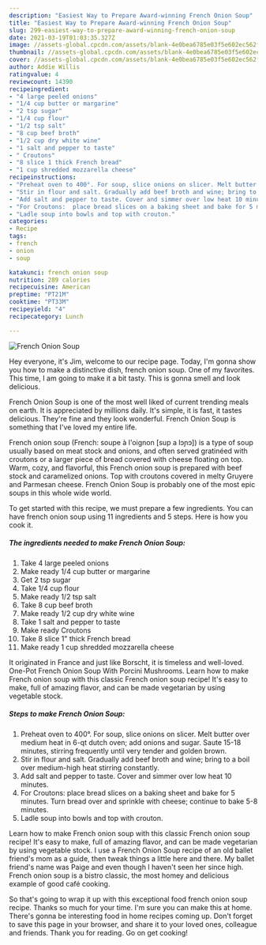 ```yaml
---
description: "Easiest Way to Prepare Award-winning French Onion Soup"
title: "Easiest Way to Prepare Award-winning French Onion Soup"
slug: 299-easiest-way-to-prepare-award-winning-french-onion-soup
date: 2021-03-19T01:03:35.327Z
image: //assets-global.cpcdn.com/assets/blank-4e0bea6785e03f5e602ec562f230caae08da540cada707380b4fe1bbebba43da.png
thumbnail: //assets-global.cpcdn.com/assets/blank-4e0bea6785e03f5e602ec562f230caae08da540cada707380b4fe1bbebba43da.png
cover: //assets-global.cpcdn.com/assets/blank-4e0bea6785e03f5e602ec562f230caae08da540cada707380b4fe1bbebba43da.png
author: Addie Willis
ratingvalue: 4
reviewcount: 14390
recipeingredient:
- "4 large peeled onions"
- "1/4 cup butter or margarine"
- "2 tsp sugar"
- "1/4 cup flour"
- "1/2 tsp salt"
- "8 cup beef broth"
- "1/2 cup dry white wine"
- "1 salt and pepper to taste"
- " Croutons"
- "8 slice 1 thick French bread"
- "1 cup shredded mozzarella cheese"
recipeinstructions:
- "Preheat oven to 400°. For soup, slice onions on slicer. Melt butter over medium heat in 6-qt dutch oven; add onions and sugar. Saute 15-18 minutes, stirring frequently until very tender and golden brown."
- "Stir in flour and salt. Gradually add beef broth and wine; bring to a boil over medium-high heat stirring constantly."
- "Add salt and pepper to taste. Cover and simmer over low heat 10 minutes."
- "For Croutons:  place bread slices on a baking sheet and bake for 5 minutes. Turn bread over and sprinkle with cheese; continue to bake 5-8 minutes."
- "Ladle soup into bowls and top with crouton."
categories:
- Recipe
tags:
- french
- onion
- soup

katakunci: french onion soup 
nutrition: 289 calories
recipecuisine: American
preptime: "PT21M"
cooktime: "PT33M"
recipeyield: "4"
recipecategory: Lunch

---
```



![French Onion Soup](//assets-global.cpcdn.com/assets/blank-4e0bea6785e03f5e602ec562f230caae08da540cada707380b4fe1bbebba43da.png)

Hey everyone, it's Jim, welcome to our recipe page. Today, I'm gonna show you how to make a distinctive dish, french onion soup. One of my favorites. This time, I am going to make it a bit tasty. This is gonna smell and look delicious.

French Onion Soup is one of the most well liked of current trending meals on earth. It is appreciated by millions daily. It's simple, it is fast, it tastes delicious. They're fine and they look wonderful. French Onion Soup is something that I've loved my entire life.

French onion soup (French: soupe à l&#39;oignon [sup a lɔɲɔ]) is a type of soup usually based on meat stock and onions, and often served gratinéed with croutons or a larger piece of bread covered with cheese floating on top. Warm, cozy, and flavorful, this French onion soup is prepared with beef stock and caramelized onions. Top with croutons covered in melty Gruyere and Parmesan cheese. French Onion Soup is probably one of the most epic soups in this whole wide world.


To get started with this recipe, we must prepare a few ingredients. You can have french onion soup using 11 ingredients and 5 steps. Here is how you cook it.

<!--inarticleads1-->

##### The ingredients needed to make French Onion Soup:

1. Take 4 large peeled onions
1. Make ready 1/4 cup butter or margarine
1. Get 2 tsp sugar
1. Take 1/4 cup flour
1. Make ready 1/2 tsp salt
1. Take 8 cup beef broth
1. Make ready 1/2 cup dry white wine
1. Take 1 salt and pepper to taste
1. Make ready  Croutons
1. Take 8 slice 1&#34; thick French bread
1. Make ready 1 cup shredded mozzarella cheese


It originated in France and just like Borscht, it is timeless and well-loved. One-Pot French Onion Soup With Porcini Mushrooms. Learn how to make French onion soup with this classic French onion soup recipe! It&#39;s easy to make, full of amazing flavor, and can be made vegetarian by using vegetable stock. 

<!--inarticleads2-->

##### Steps to make French Onion Soup:

1. Preheat oven to 400°. For soup, slice onions on slicer. Melt butter over medium heat in 6-qt dutch oven; add onions and sugar. Saute 15-18 minutes, stirring frequently until very tender and golden brown.
1. Stir in flour and salt. Gradually add beef broth and wine; bring to a boil over medium-high heat stirring constantly.
1. Add salt and pepper to taste. Cover and simmer over low heat 10 minutes.
1. For Croutons:  place bread slices on a baking sheet and bake for 5 minutes. Turn bread over and sprinkle with cheese; continue to bake 5-8 minutes.
1. Ladle soup into bowls and top with crouton.


Learn how to make French onion soup with this classic French onion soup recipe! It&#39;s easy to make, full of amazing flavor, and can be made vegetarian by using vegetable stock. I use a French Onion Soup recipe of an old ballet friend&#39;s mom as a guide, then tweak things a little here and there. My ballet friend&#39;s name was Paige and even though I haven&#39;t seen her since high. French onion soup is a bistro classic, the most homey and delicious example of good café cooking. 

So that's going to wrap it up with this exceptional food french onion soup recipe. Thanks so much for your time. I'm sure you can make this at home. There's gonna be interesting food in home recipes coming up. Don't forget to save this page in your browser, and share it to your loved ones, colleague and friends. Thank you for reading. Go on get cooking!
